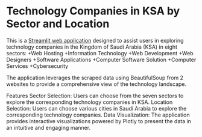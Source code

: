 # Technology Companies in KSA by Sector and Location

This is a [Streamlit web application](https://tech-companies-in-ksa-by-sector-and-region.streamlit.app/) designed to assist users in exploring technology companies in the Kingdom of Saudi Arabia (KSA) in eight sectors: 
+Web Hosting
+Information Technology
+Web Development
+Web Designers
+Software Applications
+Computer Software Solution
+Computer Services
+Cybersecurity

The application leverages the scraped data using BeautifulSoup from 2 websites to provide a comprehensive view of the technology landscape.

Features
Sector Selection: Users can choose from the seven sectors to explore the corresponding technology companies in KSA.
Location Selection: Users can choose various cities in Saudi Arabia to explore the corresponding technology companies.
Data Visualization: The application provides interactive visualizations powered by Plotly to present the data in an intuitive and engaging manner.
